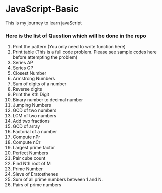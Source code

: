 # JavaScript-Basic
This is my journey to learn javaScript

### Here is the list of Question which will be done in the repo

1. Print the pattern (You only need to write function here)
2. Print table (This is a full code problem. Please see sample codes here before attempting the problem)
3. Series AP
4. Series GP
5. Closest Number
6. Armstrong Numbers
7. Sum of digits of a number
8. Reverse digits
9. Print the Kth Digit
10. Binary number to decimal number
11. Jumping Numbers
12. GCD of two numbers
13. LCM of two numbers
14. Add two fractions
15. GCD of array
16. Factorial of a number
17. Compute nPr
18. Compute nCr
19. Largest prime factor
20. Perfect Numbers
21. Pair cube count
22. Find Nth root of M
23. Prime Number
24. Sieve of Eratosthenes
25. Sum of all prime numbers between 1 and N.
26. Pairs of prime numbers
